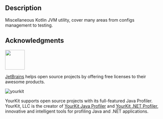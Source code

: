 ## Description

Miscellaneous Kotlin JVM utility, cover many areas from configs management to testing.

## Acknowledgments

<img width=64 src="https://upload.wikimedia.org/wikipedia/commons/thumb/9/9c/IntelliJ_IDEA_Icon.svg/1024px-IntelliJ_IDEA_Icon.svg.png?20200803071016"/>

[JetBrains](https://www.jetbrains.com/) helps open source projects by offering free licenses to their awesome products.

![yourkit](https://www.yourkit.com/images/yklogo.png)

YourKit supports open source projects with its full-featured Java Profiler.
YourKit, LLC is the creator of <a href="https://www.yourkit.com/java/profiler/">YourKit Java Profiler</a>
and <a href="https://www.yourkit.com/.net/profiler/">YourKit .NET Profiler</a>,
innovative and intelligent tools for profiling Java and .NET applications.  